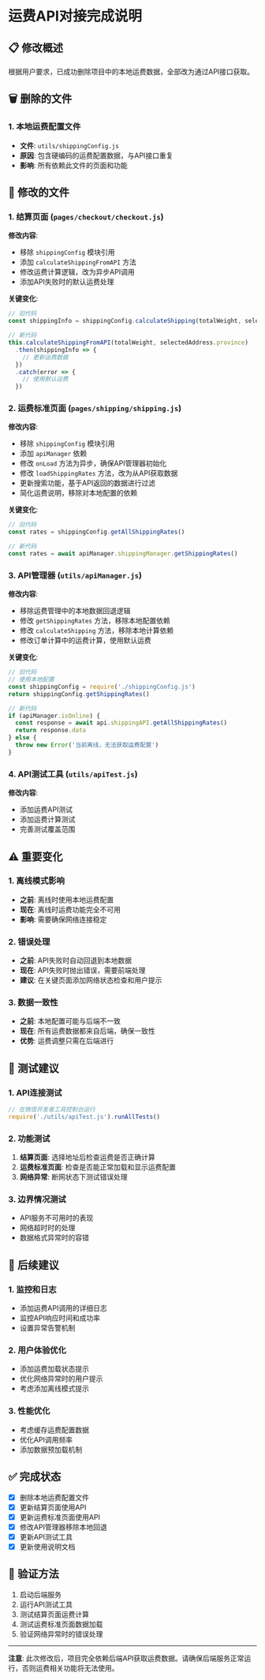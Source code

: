 # 运费API对接完成说明

## 📋 修改概述

根据用户要求，已成功删除项目中的本地运费数据，全部改为通过API接口获取。

## 🗑️ 删除的文件

### 1. 本地运费配置文件
- **文件**: `utils/shippingConfig.js`
- **原因**: 包含硬编码的运费配置数据，与API接口重复
- **影响**: 所有依赖此文件的页面和功能

## 🔄 修改的文件

### 1. 结算页面 (`pages/checkout/checkout.js`)
**修改内容**:
- 移除 `shippingConfig` 模块引用
- 添加 `calculateShippingFromAPI` 方法
- 修改运费计算逻辑，改为异步API调用
- 添加API失败时的默认运费处理

**关键变化**:
```javascript
// 旧代码
const shippingInfo = shippingConfig.calculateShipping(totalWeight, selectedAddress.province)

// 新代码
this.calculateShippingFromAPI(totalWeight, selectedAddress.province)
  .then(shippingInfo => {
    // 更新运费数据
  })
  .catch(error => {
    // 使用默认运费
  })
```

### 2. 运费标准页面 (`pages/shipping/shipping.js`)
**修改内容**:
- 移除 `shippingConfig` 模块引用
- 添加 `apiManager` 依赖
- 修改 `onLoad` 方法为异步，确保API管理器初始化
- 修改 `loadShippingRates` 方法，改为从API获取数据
- 更新搜索功能，基于API返回的数据进行过滤
- 简化运费说明，移除对本地配置的依赖

**关键变化**:
```javascript
// 旧代码
const rates = shippingConfig.getAllShippingRates()

// 新代码
const rates = await apiManager.shippingManager.getShippingRates()
```

### 3. API管理器 (`utils/apiManager.js`)
**修改内容**:
- 移除运费管理中的本地数据回退逻辑
- 修改 `getShippingRates` 方法，移除本地配置依赖
- 修改 `calculateShipping` 方法，移除本地计算依赖
- 修改订单计算中的运费计算，使用默认运费

**关键变化**:
```javascript
// 旧代码
// 使用本地配置
const shippingConfig = require('./shippingConfig.js')
return shippingConfig.getShippingRates()

// 新代码
if (apiManager.isOnline) {
  const response = await api.shippingAPI.getAllShippingRates()
  return response.data
} else {
  throw new Error('当前离线，无法获取运费配置')
}
```

### 4. API测试工具 (`utils/apiTest.js`)
**修改内容**:
- 添加运费API测试
- 添加运费计算测试
- 完善测试覆盖范围

## ⚠️ 重要变化

### 1. 离线模式影响
- **之前**: 离线时使用本地运费配置
- **现在**: 离线时运费功能完全不可用
- **影响**: 需要确保网络连接稳定

### 2. 错误处理
- **之前**: API失败时自动回退到本地数据
- **现在**: API失败时抛出错误，需要前端处理
- **建议**: 在关键页面添加网络状态检查和用户提示

### 3. 数据一致性
- **之前**: 本地配置可能与后端不一致
- **现在**: 所有运费数据都来自后端，确保一致性
- **优势**: 运费调整只需在后端进行

## 🧪 测试建议

### 1. API连接测试
```javascript
// 在微信开发者工具控制台运行
require('./utils/apiTest.js').runAllTests()
```

### 2. 功能测试
1. **结算页面**: 选择地址后检查运费是否正确计算
2. **运费标准页面**: 检查是否能正常加载和显示运费配置
3. **网络异常**: 断网状态下测试错误处理

### 3. 边界情况测试
- API服务不可用时的表现
- 网络超时时的处理
- 数据格式异常时的容错

## 📝 后续建议

### 1. 监控和日志
- 添加运费API调用的详细日志
- 监控API响应时间和成功率
- 设置异常告警机制

### 2. 用户体验优化
- 添加运费加载状态提示
- 优化网络异常时的用户提示
- 考虑添加离线模式提示

### 3. 性能优化
- 考虑缓存运费配置数据
- 优化API调用频率
- 添加数据预加载机制

## ✅ 完成状态

- [x] 删除本地运费配置文件
- [x] 更新结算页面使用API
- [x] 更新运费标准页面使用API
- [x] 修改API管理器移除本地回退
- [x] 更新API测试工具
- [x] 更新使用说明文档

## 🎯 验证方法

1. 启动后端服务
2. 运行API测试工具
3. 测试结算页面运费计算
4. 测试运费标准页面数据加载
5. 验证网络异常时的错误处理

---

**注意**: 此次修改后，项目完全依赖后端API获取运费数据。请确保后端服务正常运行，否则运费相关功能将无法使用。

